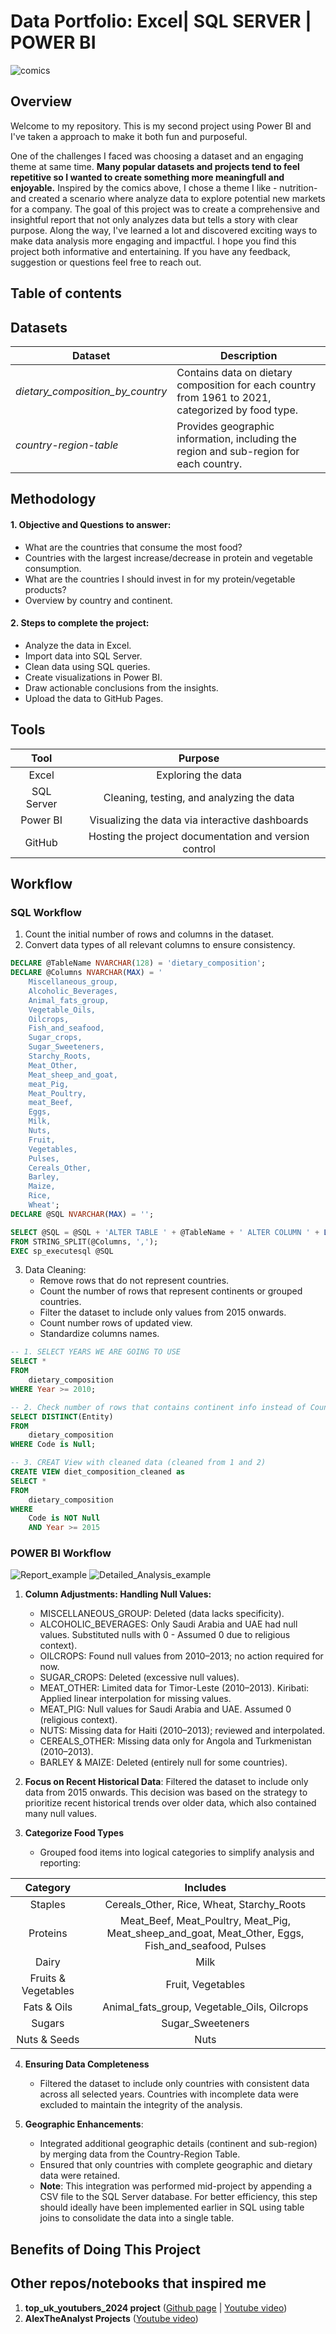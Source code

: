 # Data Portfolio: Excel| SQL SERVER | POWER BI
   
![comics](/images/comics.png)

## Overview
Welcome to my repository. This is my second project using Power BI and I've taken a approach to make it both fun and purposeful.

One of the challenges I faced was choosing a dataset and an engaging theme at same time. **Many popular datasets and projects tend to feel repetitive so I wanted to create something more meaningfull and enjoyable.** Inspired by the comics above, I chose a theme I like - nutrition- and created a scenario where analyze data to explore potential new markets for a company.
The goal of this project was to create a comprehensive and insightful report that not only analyzes data but tells a story with clear purpose. Along the way, I've learned a lot and discovered exciting ways to make data analysis more engaging and impactful.
I hope you find this project both informative and entertaining. If you have any feedback, suggestion or questions feel free to reach out.

## Table of contents

## Datasets

| **Dataset**                  | **Description**                                                                            |
|------------------------------|--------------------------------------------------------------------------------------------|
| *dietary_composition_by_country* | Contains data on dietary composition for each country from 1961 to 2021, categorized by food type. |
| *country-region-table*          | Provides geographic information, including the region and sub-region for each country.    |


## Methodology

#### 1. Objective and Questions to answer:
   - What are the countries that consume the most food?
   - Countries with the largest increase/decrease in protein and vegetable consumption.
   - What are the countries I should invest in for my protein/vegetable products?
   - Overview by country and continent.

#### 2. Steps to complete the project:
- Analyze the data in Excel.
- Import data into SQL Server.
- Clean data using SQL queries.
- Create visualizations in Power BI.
- Draw actionable conclusions from the insights.
- Upload the data to GitHub Pages.

## Tools
| Tool        | Purpose         |
| :-------------: |:-------------:|
|Excel           |Exploring the data|
|SQL Server	     |Cleaning, testing, and analyzing the data|
|Power BI	     |Visualizing the data via interactive dashboards|
|GitHub	         |Hosting the project documentation and version control|


## Workflow
### SQL Workflow

1. Count the initial number of rows and columns in the dataset.
2. Convert data types of all relevant columns to ensure consistency.
```sql
DECLARE @TableName NVARCHAR(128) = 'dietary_composition';
DECLARE @Columns NVARCHAR(MAX) = '
    Miscellaneous_group,
    Alcoholic_Beverages,
    Animal_fats_group,
    Vegetable_Oils,
    Oilcrops,
    Fish_and_seafood,
    Sugar_crops,
    Sugar_Sweeteners,
    Starchy_Roots,
    Meat_Other,
    Meat_sheep_and_goat,
    meat_Pig,
    Meat_Poultry,
    meat_Beef,
    Eggs,
    Milk,
    Nuts,
    Fruit,
    Vegetables,
    Pulses,
    Cereals_Other,
    Barley,
    Maize,
    Rice,
    Wheat';
DECLARE @SQL NVARCHAR(MAX) = '';

SELECT @SQL = @SQL + 'ALTER TABLE ' + @TableName + ' ALTER COLUMN ' + LTRIM(RTRIM(value)) + ' FLOAT;'
FROM STRING_SPLIT(@Columns, ',');
EXEC sp_executesql @SQL
```

3. Data Cleaning:
    - Remove rows that do not represent countries.
    - Count the number of rows that represent continents or grouped countries.
    - Filter the dataset to include only values from 2015 onwards.
    - Count number rows of updated view.
    - Standardize columns names.

```sql
-- 1. SELECT YEARS WE ARE GOING TO USE
SELECT *
FROM
    dietary_composition
WHERE Year >= 2010;

-- 2. Check number of rows that contains continent info instead of Countries
SELECT DISTINCT(Entity)
FROM
    dietary_composition
WHERE Code is Null;

-- 3. CREAT View with cleaned data (cleaned from 1 and 2)
CREATE VIEW diet_composition_cleaned as
SELECT *
FROM
    dietary_composition
WHERE 
	Code is NOT Null
	AND Year >= 2015
```

### POWER BI Workflow
![Report_example](/images/Report_example.png)
![Detailed_Analysis_example](/images/Detailed_Analysis_example.png)
1. **Column Adjustments: Handling Null Values:**
    - MISCELLANEOUS_GROUP: Deleted (data lacks specificity).
    - ALCOHOLIC_BEVERAGES: Only Saudi Arabia and UAE had null values. Substituted nulls with 0 - Assumed 0 due to religious context).
    -  OILCROPS: Found null values from 2010–2013; no action required for now.
    -  SUGAR_CROPS: Deleted (excessive null values).
    -  MEAT_OTHER: Limited data for Timor-Leste (2010–2013). Kiribati: Applied linear interpolation for missing values.
    -  MEAT_PIG: Null values for Saudi Arabia and UAE. Assumed 0 (religious context).
    -  NUTS: Missing data for Haiti (2010–2013); reviewed and interpolated.
    -  CEREALS_OTHER: Missing data only for Angola and Turkmenistan (2010–2013).
    -  BARLEY & MAIZE: Deleted (entirely null for some countries).

2. **Focus on Recent Historical Data**: Filtered the dataset to include only data from 2015 onwards. This decision was based on the strategy to prioritize recent historical trends over older data, which also contained many null values.
3. **Categorize Food Types**
    - Grouped food items into logical categories to simplify analysis and reporting:

| **Category**              | **Includes**                                                                 |
|:---------------------------:|:-----------------------------------------------------------------------------:|
| Staples   | Cereals_Other, Rice, Wheat, Starchy_Roots                   |
| Proteins                  | Meat_Beef, Meat_Poultry, Meat_Pig, Meat_sheep_and_goat, Meat_Other, Eggs, Fish_and_seafood, Pulses |
| Dairy                     | Milk                                                                        |
| Fruits & Vegetables       | Fruit, Vegetables                                                           |
| Fats & Oils               | Animal_fats_group, Vegetable_Oils, Oilcrops                                 |
| Sugars                    | Sugar_Sweeteners                                               |
| Nuts & Seeds              | Nuts                                                                        |

4. **Ensuring Data Completeness** 
    - Filtered the dataset to include only countries with consistent data across all selected years. Countries with incomplete data were excluded to maintain the integrity of the analysis.

5. **Geographic Enhancements**:
    - Integrated additional geographic details (continent and sub-region) by merging data from the Country-Region Table.
    - Ensured that only countries with complete geographic and dietary data were retained.
    - **Note**: This integration was performed mid-project by appending a CSV file to the SQL Server database. For better efficiency, this step should ideally have been implemented earlier in SQL using table joins to consolidate the data into a single table.

## Benefits of Doing This Project

## Other repos/notebooks that inspired me
1. **top_uk_youtubers_2024 project** ([Github page](https://github.com/sdw-online/top_uk_youtubers_2024) | [Youtube video](https://youtu.be/mm_sN-Elplg?si=A4HcEOLUA1ECfuHc))
2. **AlexTheAnalyst Projects** ([Youtube video](https://youtu.be/PSNXoAs2FtQ?si=D4SEUrSMIvg5JX1f))